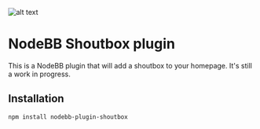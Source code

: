 ![alt text](https://packages.nodebb.org/api/v1/plugins/nodebb-plugin-blog-comments/compatibility.png)

# NodeBB Shoutbox plugin

This is a NodeBB plugin that will add a shoutbox to your homepage. It's still a work in progress.

## Installation

    npm install nodebb-plugin-shoutbox
